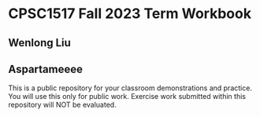 # CPSC1517 Fall 2023 Term Workbook

## Wenlong Liu

## Aspartameeee

This is a public repository for your classroom demonstrations and practice. You will use this only for public work. Exercise work submitted within this repository will NOT be evaluated.
